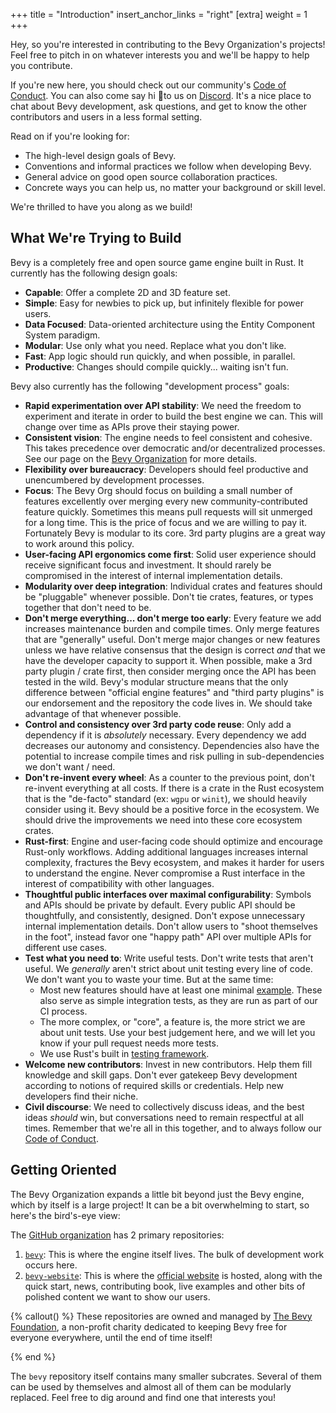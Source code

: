 +++
title = "Introduction"
insert_anchor_links = "right"
[extra]
weight = 1
+++

Hey, so you're interested in contributing to the Bevy Organization's projects! Feel free to pitch in on whatever interests you and we'll be happy to help you contribute.

If you're new here, you should check out our community's [Code of Conduct]. You can also come say hi 👋to us on [Discord]. It's a nice place to chat about Bevy development, ask questions, and get to know the other contributors and users in a less formal setting.

[Code of Conduct]: https://github.com/bevyengine/bevy/blob/main/CODE_OF_CONDUCT.md
[Discord]: https://discord.gg/bevy

Read on if you're looking for:

- The high-level design goals of Bevy.
- Conventions and informal practices we follow when developing Bevy.
- General advice on good open source collaboration practices.
- Concrete ways you can help us, no matter your background or skill level.

We're thrilled to have you along as we build!

## What We're Trying to Build

Bevy is a completely free and open source game engine built in Rust. It currently has the following design goals:

- **Capable**: Offer a complete 2D and 3D feature set.
- **Simple**: Easy for newbies to pick up, but infinitely flexible for power users.
- **Data Focused**: Data-oriented architecture using the Entity Component System paradigm.
- **Modular**: Use only what you need. Replace what you don't like.
- **Fast**: App logic should run quickly, and when possible, in parallel.
- **Productive**: Changes should compile quickly... waiting isn't fun.

Bevy also currently has the following "development process" goals:

- **Rapid experimentation over API stability**: We need the freedom to experiment and iterate in order to build the best engine we can. This will change over time as APIs prove their staying power.
- **Consistent vision**: The engine needs to feel consistent and cohesive. This takes precedence over democratic and/or decentralized processes. See our page on the [Bevy Organization] for more details.
- **Flexibility over bureaucracy**: Developers should feel productive and unencumbered by development processes.
- **Focus**: The Bevy Org should focus on building a small number of features excellently over merging every new community-contributed feature quickly. Sometimes this means pull requests will sit unmerged for a long time. This is the price of focus and we are willing to pay it. Fortunately Bevy is modular to its core. 3rd party plugins are a great way to work around this policy.
- **User-facing API ergonomics come first**: Solid user experience should receive significant focus and investment. It should rarely be compromised in the interest of internal implementation details.
- **Modularity over deep integration**: Individual crates and features should be "pluggable" whenever possible. Don't tie crates, features, or types together that don't need to be.
- **Don't merge everything... don't merge too early**: Every feature we add increases maintenance burden and compile times. Only merge features that are "generally" useful. Don't merge major changes or new features unless we have relative consensus that the design is correct *and* that we have the developer capacity to support it. When possible, make a 3rd party plugin / crate first, then consider merging once the API has been tested in the wild. Bevy's modular structure means that the only difference between "official engine features" and "third party plugins" is our endorsement and the repository the code lives in. We should take advantage of that whenever possible.
- **Control and consistency over 3rd party code reuse**: Only add a dependency if it is *absolutely* necessary. Every dependency we add decreases our autonomy and consistency. Dependencies also have the potential to increase compile times and risk pulling in sub-dependencies we don't want / need.
- **Don't re-invent every wheel**: As a counter to the previous point, don't re-invent everything at all costs. If there is a crate in the Rust ecosystem that is the "de-facto" standard (ex: `wgpu` or `winit`), we should heavily consider using it. Bevy should be a positive force in the ecosystem. We should drive the improvements we need into these core ecosystem crates.
- **Rust-first**: Engine and user-facing code should optimize and encourage Rust-only workflows. Adding additional languages increases internal complexity, fractures the Bevy ecosystem, and makes it harder for users to understand the engine. Never compromise a Rust interface in the interest of compatibility with other languages.
- **Thoughtful public interfaces over maximal configurability**: Symbols and APIs should be private by default. Every public API should be thoughtfully, and consistently, designed. Don't expose unnecessary internal implementation details. Don't allow users to "shoot themselves in the foot", instead favor one "happy path" API over multiple APIs for different use cases.
- **Test what you need to**: Write useful tests. Don't write tests that aren't useful. We *generally* aren't strict about unit testing every line of code. We don't want you to waste your time. But at the same time:
  - Most new features should have at least one minimal [example](https://github.com/bevyengine/bevy/tree/main/examples). These also serve as simple integration tests, as they are run as part of our CI process.
  - The more complex, or "core", a feature is, the more strict we are about unit tests. Use your best judgement here, and we will let you know if your pull request needs more tests.
  - We use Rust's built in [testing framework].
- **Welcome new contributors**: Invest in new contributors. Help them fill knowledge and skill gaps. Don't ever gatekeep Bevy development according to notions of required skills or credentials. Help new developers find their niche.
- **Civil discourse**: We need to collectively discuss ideas, and the best ideas *should* win, but conversations need to remain respectful at all times. Remember that we're all in this together, and to always follow our [Code of Conduct].

[Bevy Organization]: @/contribute/project-information/bevy-organization.md
[testing framework]: https://doc.rust-lang.org/book/ch11-01-writing-tests.html

## Getting Oriented

The Bevy Organization expands a little bit beyond just the Bevy engine, which by itself is a large project! It can be a bit overwhelming to start, so here's the bird's-eye view:

The [GitHub organization] has 2 primary repositories:

[GitHub organization]: https://github.com/bevyengine

1. [`bevy`]: This is where the engine itself lives. The bulk of development work occurs here.
2. [`bevy-website`]: This is where the [official website] is hosted, along with the quick start, news, contributing book, live examples and other bits of polished content we want to show our users.

[`bevy`]: https://github.com/bevyengine/bevy
[`bevy-website`]: https://github.com/bevyengine/bevy-website
[official website]: https://bevyengine.org

{% callout() %}
These repositories are owned and managed by [The Bevy Foundation], a non-profit charity dedicated to keeping Bevy free for everyone everywhere, until the end of time itself!

[The Bevy Foundation]: https://bevyengine.org/foundation/
{% end %}

The `bevy` repository itself contains many smaller subcrates. Several of them can be used by themselves and almost all of them can be modularly replaced. Feel free to dig around and find one that interests you!
